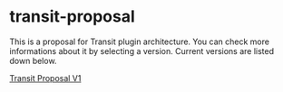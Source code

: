 # transit-proposal
This is a proposal for Transit plugin architecture. You can check more informations about it by selecting a version. Current versions are listed down below.

[Transit Proposal V1](./PROPOSAL-VERSION_1.md)
